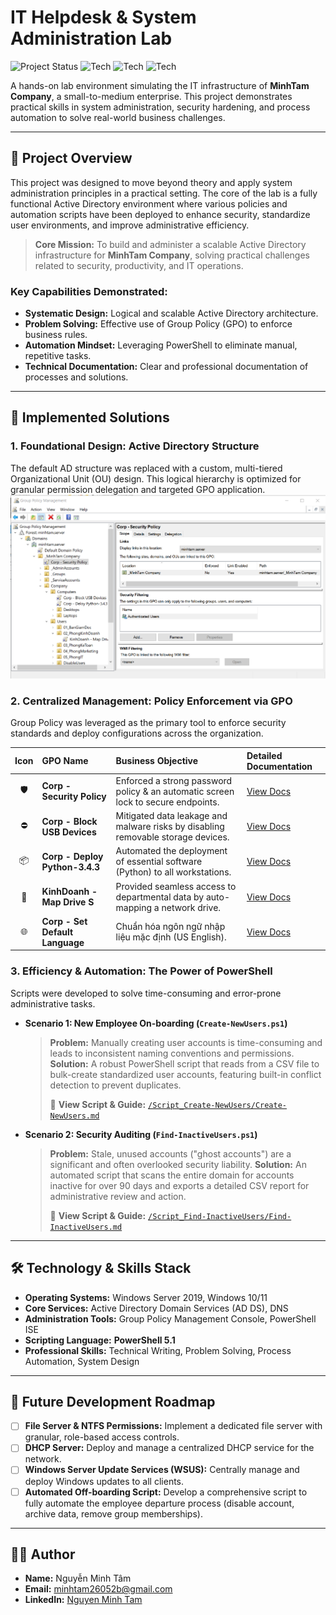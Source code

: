 # IT Helpdesk & System Administration Lab
![Project Status](https://img.shields.io/badge/status-ongoing-green)
![Tech](https://img.shields.io/badge/PowerShell-5.1-blue)
![Tech](https://img.shields.io/badge/Windows%20Server-2019-blue)
![Tech](https://img.shields.io/badge/Active%20Directory-Deployed-green)

A hands-on lab environment simulating the IT infrastructure of **MinhTam Company**, a small-to-medium enterprise. This project demonstrates practical skills in system administration, security hardening, and process automation to solve real-world business challenges.

---

## 📖 Project Overview

This project was designed to move beyond theory and apply system administration principles in a practical setting. The core of the lab is a fully functional Active Directory environment where various policies and automation scripts have been deployed to enhance security, standardize user environments, and improve administrative efficiency.

> **Core Mission:** To build and administer a scalable Active Directory infrastructure for **MinhTam Company**, solving practical challenges related to security, productivity, and IT operations.

### Key Capabilities Demonstrated:
-   **Systematic Design:** Logical and scalable Active Directory architecture.
-   **Problem Solving:** Effective use of Group Policy (GPO) to enforce business rules.
-   **Automation Mindset:** Leveraging PowerShell to eliminate manual, repetitive tasks.
-   **Technical Documentation:** Clear and professional documentation of processes and solutions.

---

## 🚀 Implemented Solutions

### 1. Foundational Design: Active Directory Structure
The default AD structure was replaced with a custom, multi-tiered Organizational Unit (OU) design. This logical hierarchy is optimized for granular permission delegation and targeted GPO application.
<img src="https://raw.githubusercontent.com/YShin044/IT_Helpdesk-Sys_Admin_Lab/master/AD_Structure.png" alt="Custom Active Directory OU Structure" width="700" />

### 2. Centralized Management: Policy Enforcement via GPO
Group Policy was leveraged as the primary tool to enforce security standards and deploy configurations across the organization.

| Icon | GPO Name | Business Objective | Detailed Documentation |
| :---: | :--- | :--- | :--- |
| 🛡️ | **Corp - Security Policy** | Enforced a strong password policy & an automatic screen lock to secure endpoints. | [View Docs](./GPO-01-Security-Policy/GPO-01-Security-Policy.md) |
| ⛔ | **Corp - Block USB Devices** | Mitigated data leakage and malware risks by disabling removable storage devices. | [View Docs](./GPO-02-Block-USB/GPO-02-Block-USB.md) |
| 📦 | **Corp - Deploy Python-3.4.3** | Automated the deployment of essential software (Python) to all workstations. | [View Docs](./GPO-03-Deploy-Software/GPO-03-Deploy-Software.md) |
| 🔗 | **KinhDoanh - Map Drive S** | Provided seamless access to departmental data by auto-mapping a network drive. | [View Docs](./GPO-04-Map-Network-Drive/GPO-04-Map-Network-Drive.md) |
| 🌐 | **Corp - Set Default Language** | Chuẩn hóa ngôn ngữ nhập liệu mặc định (US English). | [View Docs](./GPO-05-Set-Default-Language/GPO-05-Set-Default-Language.md) |

### 3. Efficiency & Automation: The Power of PowerShell
Scripts were developed to solve time-consuming and error-prone administrative tasks.

*   **Scenario 1: New Employee On-boarding (`Create-NewUsers.ps1`)**
    > **Problem:** Manually creating user accounts is time-consuming and leads to inconsistent naming conventions and permissions.
    > **Solution:** A robust PowerShell script that reads from a CSV file to bulk-create standardized user accounts, featuring built-in conflict detection to prevent duplicates.
    >
    > 📄 **View Script & Guide:** [`/Script_Create-NewUsers/Create-NewUsers.md`](./Script_Create-NewUsers/Create-NewUsers.md)

*   **Scenario 2: Security Auditing (`Find-InactiveUsers.ps1`)**
    > **Problem:** Stale, unused accounts ("ghost accounts") are a significant and often overlooked security liability.
    > **Solution:** An automated script that scans the entire domain for accounts inactive for over 90 days and exports a detailed CSV report for administrative review and action.
    >
    > 📄 **View Script & Guide:** [`/Script_Find-InactiveUsers/Find-InactiveUsers.md`](./Script_Find-InactiveUsers/Find-InactiveUsers.md)

---

## 🛠️ Technology & Skills Stack
-   **Operating Systems:** Windows Server 2019, Windows 10/11
-   **Core Services:** Active Directory Domain Services (AD DS), DNS
-   **Administration Tools:** Group Policy Management Console, PowerShell ISE
-   **Scripting Language:** **PowerShell 5.1**
-   **Professional Skills:** Technical Writing, Problem Solving, Process Automation, System Design

---

## 🌱 Future Development Roadmap
-   [ ] **File Server & NTFS Permissions:** Implement a dedicated file server with granular, role-based access controls.
-   [ ] **DHCP Server:** Deploy and manage a centralized DHCP service for the network.
-   [ ] **Windows Server Update Services (WSUS):** Centrally manage and deploy Windows updates to all clients.
-   [ ] **Automated Off-boarding Script:** Develop a comprehensive script to fully automate the employee departure process (disable account, archive data, remove group memberships).

---

## 👨‍💻 Author
*   **Name:** Nguyễn Minh Tâm
*   **Email:** minhtam26052b@gmail.com
*   **LinkedIn:** [Nguyen Minh Tam](https://www.linkedin.com/in/minh-t%C3%A2m-a787012b8/)
